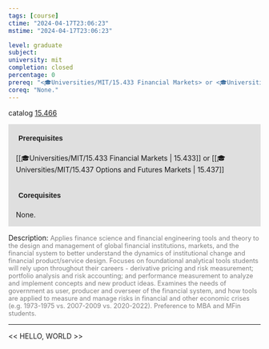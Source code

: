 ```yaml
---
tags: [course]
ctime: "2024-04-17T23:06:23"
mstime: "2024-04-17T23:06:23"

level: graduate
subject: 
university: mit
completion: closed
percentage: 0
prereq: "<🎓Universities/MIT/15.433 Financial Markets> or <🎓Universities/MIT/15.437 Options and Futures Markets>"
coreq: "None."
---
```


catalog [15.466](http://student.mit.edu/catalog/m15b.html#15.466)

<span style="display: block; padding: 15px; background-color: rgb(100, 100, 100, 0.2);"><font id="m_prereq1174_0" style="display: block; font-family: Arial, sans-serif; font-weight: bold; padding: 5px">Prerequisites</font><br><span id="prereq1174_0">[[🎓Universities/MIT/15.433 Financial Markets | 15.433]] or [[🎓Universities/MIT/15.437 Options and Futures Markets | 15.437]]</span></span>
<span style="display: block; padding: 15px; background-color: rgb(100, 100, 100, 0.2);"><font id="m_coreq1174_0" style="display: block; font-family: Arial, sans-serif; font-weight: bold; padding: 5px">Corequisites</font><br><span id="coreq1174_0">None.</span></span>

<font style="">Description:</font>
<font style="color: grey; font-size: 0.8rem;">Applies finance science and financial engineering tools and theory to the design and management of global financial institutions, markets, and the financial system to better understand the dynamics of institutional change and financial product/service design. Focuses on foundational analytical tools students will rely upon throughout their careers - derivative pricing and risk measurement; portfolio analysis and risk accounting; and performance measurement to analyze and implement concepts and new product ideas. Examines the needs of government as user, producer and overseer of the financial system, and how tools are applied to measure and manage risks in financial and other economic crises (e.g. 1973-1975 vs. 2007-2009 vs. 2020-2022). Preference to MBA and MFin students.</font>



---

<< HELLO, WORLD >>
